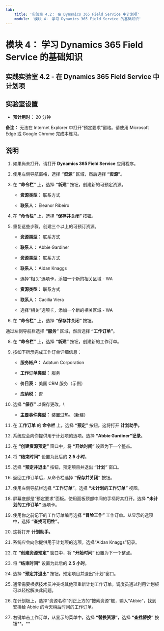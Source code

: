 ```yaml
---
lab:
    title: '实验室 4.2： 在 Dynamics 365 Field Service 中计划项'
    module: '模块 4： 学习 Dynamics 365 Field Service 的基础知识'
---
```


模块 4： 学习 Dynamics 365 Field Service 的基础知识
========================

## 实践实验室 4.2 - 在 Dynamics 365 Field Service 中计划项

## 实验室设置

  - **预计用时：** 20 分钟

  **备注：** 无法在 Internet Explorer 中打开“预定要求”窗格。请使用 Microsoft Edge 或 Google Chrome 完成本练习。
  
## 说明

1. 如果尚未打开，请打开 **Dynamics 365 Field Service** 应用程序。 

2. 使用左侧导航窗格，选择 **“资源”** 区域，然后选择 **“资源”**。

3. 在 **“命令栏”** 上，选择 **“新建”** 按钮，创建新的可预定资源。

	- **资源类型：** 联系方式

	- **联系人：** Eleanor Ribeiro

4. 在 **“命令栏”** 上，选择 **“保存并关闭”** 按钮。

5. 重复这些步骤，创建三个以上的可预订资源。

	- **资源类型：** 联系方式

	- **联系人：** Abbie Gardiner


	- **资源类型：** 联系方式

	- **联系人：** Aidan Knaggs
	
	- 选择“相关”选项卡，添加一个新的相关区域 - WA


	- **资源类型：** 联系方式

	- **联系人：** Cacilia Viera
	
	- 选择“相关”选项卡，添加一个新的相关区域 - WA


6. 在 **“命令栏”** 上，选择 **“保存并关闭”** 按钮。

通过左侧导航栏选择 **“服务”** 区域，然后选择 **“工作订单”**。

8. 在 **“命令栏”** 上，选择 **“新建”** 按钮，创建新的工作订单。

9. 按如下所示完成工作订单详细信息：

	- **服务帐户：** Adatum Corporation

	- **工作订单类型：** 服务

	- **价目表：** 美国 CRM 服务（示例）

	- **应纳税：** 否

10. 选择 **“保存”** 以保存更改。\

	- **主要事件类型：** 装置过热。（新建）

11. 在 **工作订单** 的 **命令栏** 上，选择 **“预定”** 按钮。这将打开 **计划助手。** 

12. 系统应会向你提供用于计划项的选项。选择 **“Abbie Gardiner”记录**。

13. 在 **“创建资源预定”** 窗口中，将 **“开始时间”** 设置为下一个整点。

14. 将 **“结束时间”** 设置为此后的 **2.5 小时**。 

15. 选择 **“预定并退出”** 按钮，预定项目并退出 **“计划”** 窗口。 

16. 返回工作订单后，从命令栏选择 **“保存并关闭”** 按钮。 

17. 使用左侧导航栏选择 **“工作订单”**。选择 **“未计划的工作订单”** 视图。

18. 屏幕底部是“预定要求”面板。使用面板顶部中间的手柄将其打开。选择 **“未计划的工作订单”** 选项卡。

19. 使用你之前记下的工作订单编号选择 **“冒险工作”** 工作订单。从显示的选项中，选择 **“查找可用性”**。 

20. 这将打开 **计划助手。** 

21. 系统应会向你提供用于计划项的选项。选择“Aidan Knaggs”记录。

22. 在 **“创建资源预定”** 窗口中，将 **“开始时间”** 设置为下一个整点。

23. 将 **“结束时间”** 设置为此后的 **2.5 小时**。 

24. 选择 **“预定并退出”** 按钮，预定项目并退出“计划”窗口。 

25. 通常需要根据技术员冲突或其他项重新计划工作订单。调度员通过利用计划板可以轻松解决此问题。 

26. 在计划板上，选择“资源名称”列正上方的“搜索资源”框，输入“Abbie”，找到安排给 Abbie 的今天稍后时间的工作订单。 

27. 右键单击工作订单，从显示的菜单中，选择 **“替换资源”**，选择 **“查找替换”** 按钮**。**

